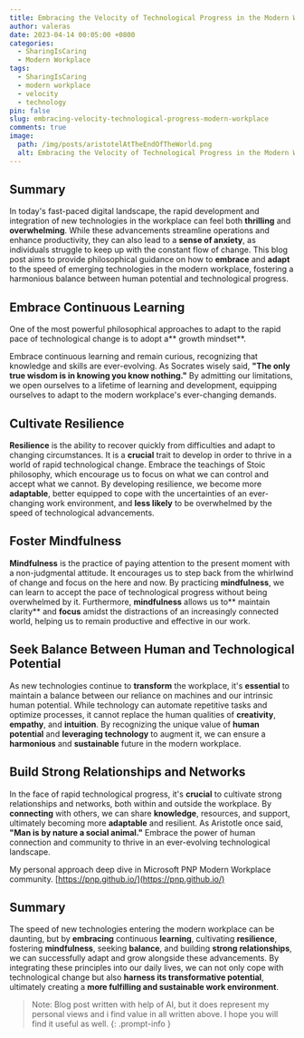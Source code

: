 ```yaml
---
title: Embracing the Velocity of Technological Progress in the Modern Workplace
author: valeras
date: 2023-04-14 00:05:00 +0800
categories:
  - SharingIsCaring
  - Modern Workplace
tags:
  - SharingIsCaring
  - modern workplace
  - velocity
  - technology
pin: false
slug: embracing-velocity-technological-progress-modern-workplace
comments: true
image:
  path: /img/posts/aristotelAtTheEndOfTheWorld.png
  alt: Embracing the Velocity of Technological Progress in the Modern Workplace
---
```


## Summary

In today's fast-paced digital landscape, the rapid development and integration of new technologies in the workplace can feel both **thrilling** and **overwhelming**. 
While these advancements streamline operations and enhance productivity, they can also lead to a **sense of anxiety**, as individuals struggle to keep up with the constant flow of change. 
This blog post aims to provide philosophical guidance on how to **embrace** and **adapt** to the speed of emerging technologies in the modern workplace, fostering a harmonious balance between human potential and technological progress.


## Embrace Continuous Learning

One of the most powerful philosophical approaches to adapt to the rapid pace of technological change is to adopt a** growth mindset**. 

Embrace continuous learning and remain curious, recognizing that knowledge and skills are ever-evolving.
As Socrates wisely said, **"The only true wisdom is in knowing you know nothing."** By admitting our limitations, we open ourselves to a lifetime of learning and development, equipping ourselves to adapt to the modern workplace's ever-changing demands.

## Cultivate Resilience

**Resilience** is the ability to recover quickly from difficulties and adapt to changing circumstances. It is a **crucial** trait to develop in order to thrive in a world of rapid technological change. Embrace the teachings of Stoic philosophy, which encourage us to focus on what we can control and accept what we cannot. By developing resilience, we become more **adaptable**, better equipped to cope with the uncertainties of an ever-changing work environment, and **less likely** to be overwhelmed by the speed of technological advancements.

## Foster Mindfulness

**Mindfulness** is the practice of paying attention to the present moment with a non-judgmental attitude. It encourages us to step back from the whirlwind of change and focus on the here and now. By practicing **mindfulness**, we can learn to accept the pace of technological progress without being overwhelmed by it. Furthermore, **mindfulness** allows us to** maintain clarity** and **focus** amidst the distractions of an increasingly connected world, helping us to remain productive and effective in our work.

## Seek Balance Between Human and Technological Potential

As new technologies continue to **transform** the workplace, it's **essential** to maintain a balance between our reliance on machines and our intrinsic human potential. While technology can automate repetitive tasks and optimize processes, it cannot replace the human qualities of **creativity**, **empathy**, and **intuition**. By recognizing the unique value of **human potential** and **leveraging technology** to augment it, we can ensure a **harmonious** and **sustainable** future in the modern workplace.

## Build Strong Relationships and Networks

In the face of rapid technological progress, it's **crucial** to cultivate strong relationships and networks, both within and outside the workplace. By **connecting** with others, we can share **knowledge**, resources, and support, ultimately becoming more **adaptable** and resilient. As Aristotle once said, **"Man is by nature a social animal."** Embrace the power of human connection and community to thrive in an ever-evolving technological landscape.

My personal approach deep dive in Microsoft PNP Modern Workplace community. [https://pnp.github.io/](https://pnp.github.io/)

## Summary

The speed of new technologies entering the modern workplace can be daunting, but by **embracing** continuous **learning**, cultivating **resilience**, fostering **mindfulness**, seeking **balance**, and building **strong relationships**, we can successfully adapt and grow alongside these advancements. By integrating these principles into our daily lives, we can not only cope with technological change but also **harness its transformative potential**, ultimately creating a **more fulfilling and sustainable work environment**.

> Note: Blog post written with help of AI, but it does represent my personal views and i find value in all written above. I hope you will find it useful as well.
{: .prompt-info }
